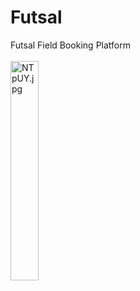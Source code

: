 # Futsal
Futsal Field Booking Platform
<br><br>
<a href="https://imge.to/i/NTpUY"><img src="https://c.imge.to/2019/07/22/NTpUY.jpg" alt="NTpUY.jpg" width="30%" border="0" /></a>
